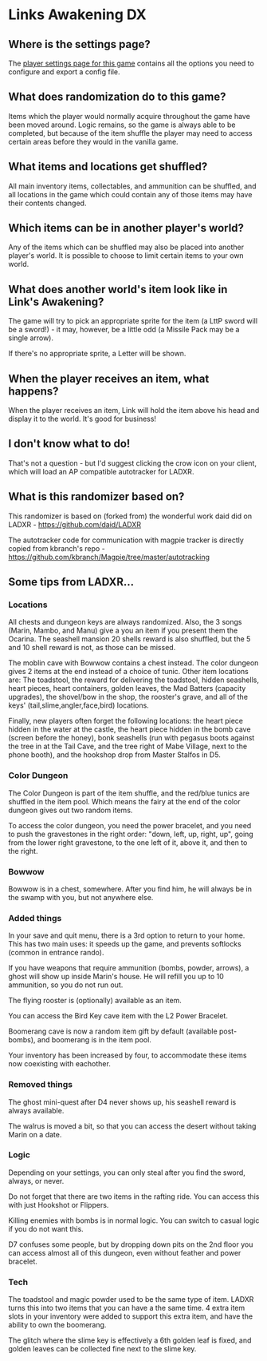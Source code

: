 # Links Awakening DX

## Where is the settings page?

The [player settings page for this game](../player-settings) contains all the options you need to configure and export a
config file.

## What does randomization do to this game?

Items which the player would normally acquire throughout the game have been moved around. Logic remains, so the game is
always able to be completed, but because of the item shuffle the player may need to access certain areas before they
would in the vanilla game.

## What items and locations get shuffled?

All main inventory items, collectables, and ammunition can be shuffled, and all locations in the game which could
contain any of those items may have their contents changed.

## Which items can be in another player's world?

Any of the items which can be shuffled may also be placed into another player's world. It is possible to choose to limit
certain items to your own world.

## What does another world's item look like in Link's Awakening?

The game will try to pick an appropriate sprite for the item (a LttP sword will be a sword!) - it may, however, be a little odd (a Missile Pack may be a single arrow).

If there's no appropriate sprite, a Letter will be shown.

## When the player receives an item, what happens?

When the player receives an item, Link will hold the item above his head and display it to the world. It's good for
business!

## I don't know what to do!

That's not a question - but I'd suggest clicking the crow icon on your client, which will load an AP compatible autotracker for LADXR.

## What is this randomizer based on?

This randomizer is based on (forked from) the wonderful work daid did on LADXR - https://github.com/daid/LADXR

The autotracker code for communication with magpie tracker is directly copied from kbranch's repo - https://github.com/kbranch/Magpie/tree/master/autotracking

## Some tips from LADXR...

<h3>Locations</h3>
<p>All chests and dungeon keys are always randomized. Also, the 3 songs (Marin, Mambo, and Manu) give a you an item if you present them the Ocarina. The seashell mansion 20 shells reward is also shuffled, but the 5 and 10 shell reward is not, as those can be missed.</p>
<p>The moblin cave with Bowwow contains a chest instead. The color dungeon gives 2 items at the end instead of a choice of tunic. Other item locations are: The toadstool, the reward for delivering the toadstool, hidden seashells, heart pieces, heart containers, golden leaves, the Mad Batters (capacity upgrades), the shovel/bow in the shop, the rooster's grave, and all of the keys' (tail,slime,angler,face,bird) locations.</p>
<p>Finally, new players often forget the following locations: the heart piece hidden in the water at the castle, the heart piece hidden in the bomb cave (screen before the honey), bonk seashells (run with pegasus boots against the tree in at the Tail Cave, and the tree right of Mabe Village, next to the phone booth), and the hookshop drop from Master Stalfos in D5.</p>

<h3>Color Dungeon</h3>
<p>The Color Dungeon is part of the item shuffle, and the red/blue tunics are shuffled in the item pool. Which means the fairy at the end of the color dungeon gives out two random items.</p>
<p>To access the color dungeon, you need the power bracelet, and you need to push the gravestones in the right order: "down, left, up, right, up", going from the lower right gravestone, to the one left of it, above it, and then to the right.</p>

<h3>Bowwow</h3>
<p>Bowwow is in a chest, somewhere. After you find him, he will always be in the swamp with you, but not anywhere else.</p>

<h3>Added things</h3>
<p>In your save and quit menu, there is a 3rd option to return to your home. This has two main uses: it speeds up the game, and prevents softlocks (common in entrance rando).</p>
<p>If you have weapons that require ammunition (bombs, powder, arrows), a ghost will show up inside Marin's house. He will refill you up to 10 ammunition, so you do not run out.</p>
<p>The flying rooster is (optionally) available as an item.</p>
<p>You can access the Bird Key cave item with the L2 Power Bracelet.</p>
<p>Boomerang cave is now a random item gift by default (available post-bombs), and boomerang is in the item pool.</p>
<p>Your inventory has been increased by four, to accommodate these items now coexisting with eachother.</p>

<h3>Removed things</h3>
<p>The ghost mini-quest after D4 never shows up, his seashell reward is always available.</p>
<p>The walrus is moved a bit, so that you can access the desert without taking Marin on a date.</p>

<h3>Logic</h3>
<p>Depending on your settings, you can only steal after you find the sword, always, or never.</p>
<p>Do not forget that there are two items in the rafting ride. You can access this with just Hookshot or Flippers.</p>
<p>Killing enemies with bombs is in normal logic. You can switch to casual logic if you do not want this.</p>
<p>D7 confuses some people, but by dropping down pits on the 2nd floor you can access almost all of this dungeon, even without feather and power bracelet.</p>

<h3>Tech</h3>
<p>The toadstool and magic powder used to be the same type of item. LADXR turns this into two items that you can have a the same time. 4 extra item slots in your inventory were added to support this extra item, and have the ability to own the boomerang.</p>
<p>The glitch where the slime key is effectively a 6th golden leaf is fixed, and golden leaves can be collected fine next to the slime key.</p>
